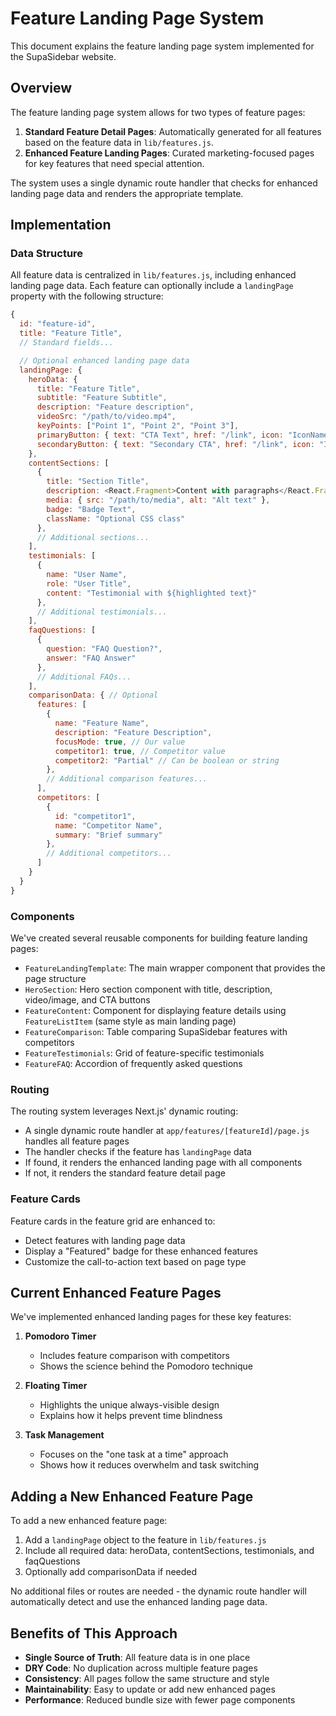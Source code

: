 # Feature Landing Page System

This document explains the feature landing page system implemented for the SupaSidebar website.

## Overview

The feature landing page system allows for two types of feature pages:

1. **Standard Feature Detail Pages**: Automatically generated for all features based on the feature data in `lib/features.js`.
2. **Enhanced Feature Landing Pages**: Curated marketing-focused pages for key features that need special attention.

The system uses a single dynamic route handler that checks for enhanced landing page data and renders the appropriate template.

## Implementation

### Data Structure

All feature data is centralized in `lib/features.js`, including enhanced landing page data. Each feature can optionally include a `landingPage` property with the following structure:

```javascript
{
  id: "feature-id",
  title: "Feature Title",
  // Standard fields...

  // Optional enhanced landing page data
  landingPage: {
    heroData: {
      title: "Feature Title",
      subtitle: "Feature Subtitle",
      description: "Feature description",
      videoSrc: "/path/to/video.mp4",
      keyPoints: ["Point 1", "Point 2", "Point 3"],
      primaryButton: { text: "CTA Text", href: "/link", icon: "IconName" },
      secondaryButton: { text: "Secondary CTA", href: "/link", icon: "IconName" }
    },
    contentSections: [
      {
        title: "Section Title",
        description: <React.Fragment>Content with paragraphs</React.Fragment>,
        media: { src: "/path/to/media", alt: "Alt text" },
        badge: "Badge Text",
        className: "Optional CSS class"
      },
      // Additional sections...
    ],
    testimonials: [
      {
        name: "User Name",
        role: "User Title",
        content: "Testimonial with ${highlighted text}"
      },
      // Additional testimonials...
    ],
    faqQuestions: [
      {
        question: "FAQ Question?",
        answer: "FAQ Answer"
      },
      // Additional FAQs...
    ],
    comparisonData: { // Optional
      features: [
        {
          name: "Feature Name",
          description: "Feature Description",
          focusMode: true, // Our value
          competitor1: true, // Competitor value
          competitor2: "Partial" // Can be boolean or string
        },
        // Additional comparison features...
      ],
      competitors: [
        {
          id: "competitor1",
          name: "Competitor Name",
          summary: "Brief summary"
        },
        // Additional competitors...
      ]
    }
  }
}
```

### Components

We've created several reusable components for building feature landing pages:

- `FeatureLandingTemplate`: The main wrapper component that provides the page structure
- `HeroSection`: Hero section component with title, description, video/image, and CTA buttons
- `FeatureContent`: Component for displaying feature details using `FeatureListItem` (same style as main landing page)
- `FeatureComparison`: Table comparing SupaSidebar features with competitors
- `FeatureTestimonials`: Grid of feature-specific testimonials
- `FeatureFAQ`: Accordion of frequently asked questions

### Routing

The routing system leverages Next.js' dynamic routing:

- A single dynamic route handler at `app/features/[featureId]/page.js` handles all feature pages
- The handler checks if the feature has `landingPage` data
- If found, it renders the enhanced landing page with all components
- If not, it renders the standard feature detail page

### Feature Cards

Feature cards in the feature grid are enhanced to:
- Detect features with landing page data
- Display a "Featured" badge for these enhanced features
- Customize the call-to-action text based on page type

## Current Enhanced Feature Pages

We've implemented enhanced landing pages for these key features:

1. **Pomodoro Timer**
   - Includes feature comparison with competitors
   - Shows the science behind the Pomodoro technique

2. **Floating Timer**
   - Highlights the unique always-visible design
   - Explains how it helps prevent time blindness

3. **Task Management**
   - Focuses on the "one task at a time" approach
   - Shows how it reduces overwhelm and task switching

## Adding a New Enhanced Feature Page

To add a new enhanced feature page:

1. Add a `landingPage` object to the feature in `lib/features.js`
2. Include all required data: heroData, contentSections, testimonials, and faqQuestions
3. Optionally add comparisonData if needed

No additional files or routes are needed - the dynamic route handler will automatically detect and use the enhanced landing page data.

## Benefits of This Approach

- **Single Source of Truth**: All feature data is in one place
- **DRY Code**: No duplication across multiple feature pages
- **Consistency**: All pages follow the same structure and style
- **Maintainability**: Easy to update or add new enhanced pages
- **Performance**: Reduced bundle size with fewer page components

